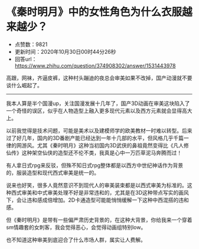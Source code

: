 # 《秦时明月》中的女性角色为什么衣服越来越少？
- 点赞数：9821
- 更新时间：2020年10月30日00时44分26秒
- 回答url：https://www.zhihu.com/question/374908302/answer/1531443978
<body>
 <p data-pid="z7XboR9e">高跟，网袜，齐逼皮裤，这种村头蹦迪的夜总会审美如果不改掉，国产动漫就不要谈什么崛起了。</p>
 <hr>
 <p data-pid="uff3lxx3">我本人算是半个国漫up，关注国漫发展十几年了，国产3D动画在审美这块陷入了一个奇怪的误区，似乎在人物造型上融入更多现代元素以及西方元素就会显得高大上。</p>
 <p data-pid="pJnqQgfI">以前我觉得是技术问题，可能是美术以及建模师学的欧美教材一时难以转型。后来过了好几年，国内的3D番剧产能已经达到一年十几部的水平，但风格几乎千篇一律的网游风。尤其《秦时明月》这种当初国内3D武侠的鼻祖竟然变得比《凡人修仙传》这种架空仙侠的造型还不伦不类，我真是心中一万匹草泥马奔腾而过！</p>
 <p data-pid="2Al98_-x">有人拿日式rpg来反驳，但殊不知日式rpg整体都是以西方中世纪神话作为背景的，服装造型和现代西式审美是统一的。</p>
 <p data-pid="YP4f5FbC">说来也好笑，很多人竟然意识不到现代人的审美装束都是以西式审美为标准的。这种西式审美和中式审美处理不好是非常违和的，尤其是在3D这种带点写实的画风下，会让违和感成倍增加。2D卡通造型可能能悄悄缓解一下这种中西混搭的违和感。</p>
 <p data-pid="ejrPOmlk">但《秦时明月》是带有一些偏严肃历史背景的，在这种大背景，你给我来一个穿着sm情趣套的女刺客，我会觉得恶心，会觉得动画组特别low。</p>
 <p data-pid="lml7XXEJ">也不知道这种审美到底迎合了什么市场人群，属实让人费解。</p>
</body>